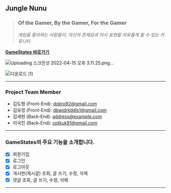 ## Jungle Nunu

> ### Of the Gamer, By the Gamer, For the Gamer
>
> _게임을 좋아하는 사람들이, 자신의 존재감과 의사 표현을 자유롭게 할 수 있는 커뮤니티_

[**GameStates 바로가기**](https://google.com, "google link")

![Uploading 스크린샷 2022-04-15 오후 3.11.25.png…]()

![다운로드 (1)](https://user-images.githubusercontent.com/75208878/162681216-98e72f42-65c4-4121-8030-85ae431dc855.jpg)

---

### Project Team Member

- 김도형 (Front-End): <dobro92@gmail.com>
- 김유정 (Front-End): <dbwjdrkddls1@gmail.com>
- 김세현 (Back-End): <address@example.com>
- 이국진 (Back-End): <cptkuk91@gmail.com>

---

### GameStates의 주요 기능을 소개합니다.

- [x] 회원가입
- [x] 로그인
- [x] 로그아웃
- [x] 게시판(게시글) 조회, 글 쓰기, 수정, 삭제
- [x] 댓글 조회, 글 쓰기, 수정, 삭제

---
